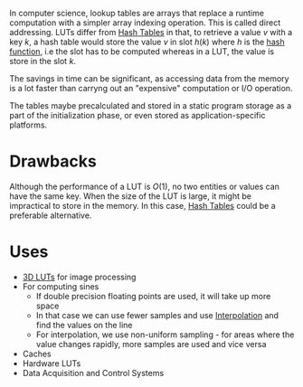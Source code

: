 In computer science, lookup tables are arrays that replace a runtime computation with a simpler array indexing operation. This is  called direct addressing. LUTs differ from [Hash Tables](Hash%20Tables.md) in that, to retrieve a value $v$ with a key $k$, a hash table would store the value $v$ in slot $h(k)$ where $h$ is the [hash function](hash%20function), i.e the slot has to be computed whereas in a LUT, the value is store in the slot $k$.

The savings in time can be significant, as accessing data from the memory is a lot faster than carryng out an "expensive" computation or I/O operation.

The tables maybe precalculated and stored in a static program storage as a part of the initialization phase, or even stored as application-specific platforms.

# Drawbacks
Although the performance of a LUT is $O(1)$, no two entities or values can have the same key. When the size of the LUT is large, it might be impractical to store in the memory. In this case, [Hash Tables](Hash%20Tables.md) could be a preferable alternative.

# Uses
- [3D LUTs](../../../../Creativity%20and%20Arts/Colour%20Theory/Working%20with%20Colours/3D%20LUTs.md) for image processing
- For computing sines
	- If double precision floating points are used, it will take up more space
	- In that case we can use fewer samples and use [Interpolation](../../Interpolation.md) and find the values on the line
	- For interpolation, we use non-uniform sampling - for areas where the value changes rapidly, more samples are used and vice versa
- Caches
- Hardware LUTs
- Data Acquisition and Control Systems